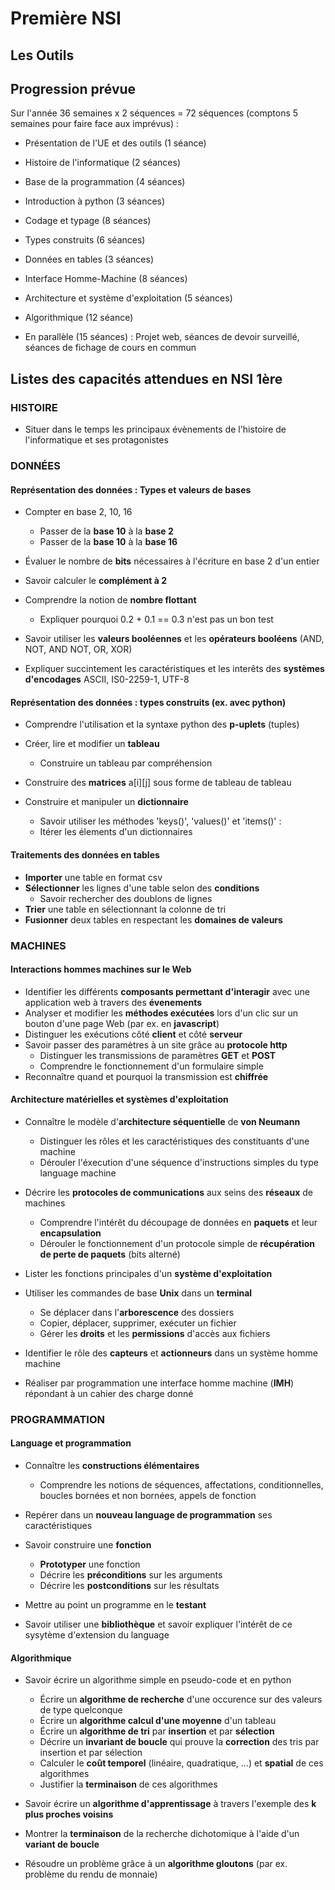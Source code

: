 # Première NSI

## Les Outils

## Progression prévue

Sur l'année 36 semaines x 2 séquences = 72 séquences (comptons 5 semaines pour faire face aux imprévus) :

- Présentation de l'UE et des outils (1 séance)
- Histoire de l'informatique (2 séances)
- Base de la programmation (4 séances)
- Introduction à python (3 séances)
- Codage et typage (8 séances)
- Types construits (6 séances)
- Données en tables (3 séances)
- Interface Homme-Machine (8 séances)
- Architecture et système d'exploitation (5 séances)
- Algorithmique (12 séance)

- En parallèle (15 séances) : Projet web, séances de devoir surveillé, séances de fichage de cours en commun

## Listes des capacités attendues en NSI 1ère

### HISTOIRE

- Situer dans le temps les principaux évènements de l'histoire de l'informatique et ses protagonistes

### DONNÉES

#### Représentation des données : Types et valeurs de bases

- Compter en base 2, 10, 16  

  - Passer de la **base 10** à la **base 2**  
  - Passer de la **base 10** à la **base 16**

- Évaluer le nombre de **bits** nécessaires à l'écriture en base 2 d'un entier

- Savoir calculer le **complément à 2**

- Comprendre la notion de **nombre flottant**
  - Expliquer pourquoi 0.2 + 0.1 == 0.3 n'est pas un bon test

- Savoir utiliser les **valeurs booléennes** et les **opérateurs booléens** (AND, NOT, AND NOT, OR, XOR)

- Expliquer succintement les caractéristiques et les interêts des **systèmes d'encodages** ASCII, IS0-2259-1, UTF-8

#### Représentation des données : types construits (ex. avec python)

- Comprendre l'utilisation et la syntaxe python des **p-uplets** (tuples)

- Créer, lire et modifier un **tableau**
  - Construire un tableau par compréhension

- Construire des **matrices** a[i][j] sous forme de tableau de tableau

- Construire et manipuler un **dictionnaire**
  - Savoir utiliser les méthodes 'keys()', 'values()' et 'items()' :
  - Itérer les élements d'un dictionnaires

#### Traitements des données en tables

- **Importer** une table en format csv
- **Sélectionner** les lignes d'une table selon des **conditions**
  - Savoir rechercher des doublons de lignes
- **Trier** une table en sélectionnant la colonne de tri
- **Fusionner** deux tables en respectant les **domaines de valeurs**

### MACHINES

#### Interactions hommes machines sur le Web

- Identifier les différents **composants permettant d'interagir** avec une application web à travers des **évenements**
- Analyser et modifier les **méthodes exécutées** lors d'un clic sur un bouton d'une page Web (par ex. en **javascript**)
- Distinguer les exécutions côté **client** et côté **serveur**
- Savoir passer des paramètres à un site grâce au **protocole http**
  - Distinguer les transmissions de paramètres **GET** et **POST**
  - Comprendre le fonctionnement d'un formulaire simple
- Reconnaître quand et pourquoi la transmission est **chiffrée**

#### Architecture matérielles et systèmes d'exploitation

- Connaître le modèle d'**architecture séquentielle** de **von Neumann**
  - Distinguer les rôles et les caractéristiques des constituants d'une machine
  - Dérouler l'éxecution d'une séquence d'instructions simples du type language machine

- Décrire les **protocoles de communications** aux seins des **réseaux** de machines
  - Comprendre l'intérêt du découpage de données en **paquets** et leur **encapsulation**
  - Dérouler le fonctionnement d'un protocole simple de **récupération de perte de paquets** (bits alterné)

- Lister les fonctions principales d'un **système d'exploitation**

- Utiliser les commandes de base **Unix** dans un **terminal**
  - Se déplacer dans l'**arborescence** des dossiers
  - Copier, déplacer, supprimer, exécuter un fichier
  - Gérer les **droits** et les **permissions** d'accès aux fichiers

- Identifier le rôle des **capteurs** et **actionneurs** dans un système homme machine

- Réaliser par programmation une interface homme machine (**IMH**) répondant à un cahier des charge donné

### PROGRAMMATION

#### Language et programmation

- Connaître les **constructions élémentaires**
  - Comprendre les notions de séquences, affectations, conditionnelles, boucles bornées et non bornées, appels de fonction

- Repérer dans un **nouveau language de programmation** ses caractéristiques

- Savoir construire une **fonction**
  - **Prototyper** une fonction
  - Décrire les **préconditions** sur les arguments
  - Décrire les **postconditions** sur les résultats

- Mettre au point un programme en le **testant**

- Savoir utiliser une **bibliothèque** et savoir expliquer l'intérêt de ce sysytème d'extension du language

#### Algorithmique

- Savoir écrire un algorithme simple en pseudo-code et en python
  - Écrire un **algorithme de recherche** d'une occurence sur des valeurs de type quelconque
  - Écrire un **algorithme calcul d'une moyenne** d'un tableau
  - Écrire un **algorithme de tri** par **insertion** et par **sélection**
  - Décrire un **invariant de boucle** qui prouve la **correction** des tris par insertion et par sélection
  - Calculer le **coût temporel** (linéaire, quadratique, ...) et **spatial** de ces algorithmes
  - Justifier la **terminaison** de ces algorithmes

- Savoir écrire un **algorithme d'apprentissage** à travers l'exemple des **k plus proches voisins**

- Montrer la **terminaison** de la recherche dichotomique à l'aide d'un **variant de boucle**

- Résoudre un problème grâce à un **algorithme gloutons** (par ex. problème du rendu de monnaie)

